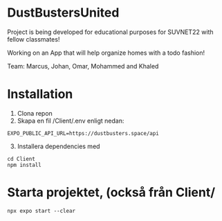 # DustBustersUnited
Project is being developed for educational purposes for SUVNET22 with fellow classmates! 

Working on an App that will help organize homes with a todo fashion!

Team: Marcus, Johan, Omar, Mohammed and Khaled


# Installation
1. Clona repon
2. Skapa en fil /Client/.env enligt nedan:
```
EXPO_PUBLIC_API_URL=https://dustbusters.space/api
```
3. Installera dependencies med 
```
cd Client
npm install
```

# Starta projektet, (också från Client/
`npx expo start --clear`
